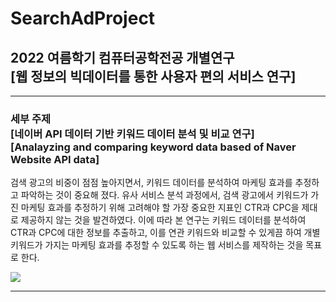 # SearchAdProject

<h2>2022 여름학기 컴퓨터공학전공 개별연구<br>[웹 정보의 빅데이터를 통한 사용자 편의 서비스 연구]</h2>
<hr>
<h3>세부 주제<br>[네이버 API 데이터 기반 키워드 데이터 분석 및 비교 연구]<br>[Analayzing and comparing keyword data based of Naver Website API data]</h3>

<p>검색 광고의 비중이 점점 높아지면서, 키워드 데이터를 분석하여 마케팅 효과를 추정하고 파악하는 것이 중요해 졌다. 유사 서비스 분석 과정에서, 검색 광고에서 키워드가 가진 마케팅 효과를 추정하기 위해 고려해야 할 가장 중요한 지표인 CTR과 CPC을 제대로 제공하지 않는 것을 발견하였다. 이에 따라 본 연구는 키워드 데이터를 분석하여 CTR과 CPC에 대한 정보를 추출하고, 이를 연관 키워드와 비교할 수 있게끔 하여 개별 키워드가 가지는 마케팅 효과를 추정할 수 있도록 하는 웹 서비스를 제작하는 것을 목표로 한다.</p>
<img src="result/image_video/searchAdProject_UX">
<hr>
